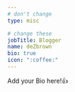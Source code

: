 ```yaml
---
# don't change
type: misc

# change these
jobTitle: Blogger
name: deZbrown
bio: true
icon: ":coffee:"
---
```


Add your Bio here!:+1:
